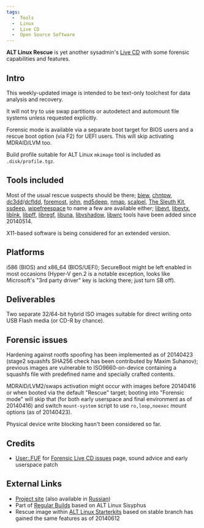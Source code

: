 ```yaml
---
tags:
  -  Tools
  -  Linux
  -  Live CD
  -  Open Source Software
---
```

**ALT Linux Rescue** is yet another sysadmin's [Live
CD](live_cd.md) with some forensic capabilities and features.

## Intro

This weekly-updated image is intended to be text-only toolchest for data
analysis and recovery.

It will not try to use swap partitions or autodetect and automount file
systems unless requested explicitly.

Forensic mode is available via a separate boot target for BIOS users and
a rescue boot option (via F2) for UEFI users. This will skip activating
MDRAID/LVM too.

Build profile suitable for ALT Linux `mkimage` tool is included as
`.disk/profile.tgz`.

## Tools included

Most of the usual rescue suspects should be there;
[biew](biew.md), [chntpw](chntpw.md),
[dc3dd](dc3dd.md)/[dcfldd](dcfldd.md),
[foremost](foremost.md), [john](john.md),
[md5deep](md5deep.md), [nmap](nmap.md),
[scalpel](scalpel.md), [The Sleuth Kit](the_sleuth_kit.md),
[ssdeep](ssdeep.md), [wipefreespace](wipefreespace.md)
to name a few are available either; [libevt](libevt.md),
[libevtx](libevtx.md), [liblnk](liblnk.md),
[libpff](libpff.md), [libregf](libregf.md),
[libuna](libuna.md), [libvshadow](libvshadow.md),
[libwrc](libwrc.md) tools have been added since 20140514.

X11-based software is being considered for an extended version.

## Platforms

i586 (BIOS) and x86_64 (BIOS/UEFI); SecureBoot might be left enabled in
most occasions (Hyper-V gen.2 is a notable exception, looks like
Microsoft's "3rd party driver" key is lacking there; just turn SB off).

## Deliverables

Two separate 32/64-bit hybrid ISO images suitable for direct writing
onto USB Flash media (or CD-R by chance).

## Forensic issues

Hardening against rootfs spoofing has been implemented as of 20140423
(stage2 squashfs SHA256 check has been contributed by Maxim Suhanov);
previous images are vulnerable to ISO9660-on-device containing a
squashfs file with predefined name and specially crafted contents.

MDRAID/LVM2/swaps activation might occur with images before 20140416 or
when booted via the default "Rescue" target; booting into "Forensic
mode" will skip that (for both early userspace and final environment as
of 20140416) and switch `mount-system` script to use `ro,loop,noexec`
mount options (as of 20140423).

Physical device write blocking hasn't been considered so far.

## Credits

- [User:.FUF](user:.fuf.md) for [Forensic Live CD
  issues](forensic_live_cd_issues.md) page, sound advice and
  early userspace patch

## External Links

- [Project site](http://en.altlinux.org/Rescue) (also available in
  [Russian](http://www.altlinux.org/Rescue))
- Part of [Regular Builds](http://en.altlinux.org/Regular) based on ALT
  Linux Sisyphus
- Rescue image within [ALT Linux
  Starterkits](http://en.altlinux.org/Starterkits) based on stable
  branch has gained the same features as of 20140612
